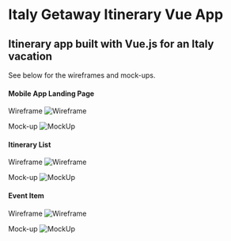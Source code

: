 # Italy Getaway Itinerary Vue App
## Itinerary app built with Vue.js for an Italy vacation

See below for the wireframes and mock-ups.

#### Mobile App Landing Page
Wireframe
![Wireframe](https://github.com/mktaylorolsen/vueapp/blob/main/readmeimg/LANDINGPAGE.png)

Mock-up
![MockUp](https://github.com/mktaylorolsen/vueapp/blob/main/readmeimg/LANDINGPAGECOLOR.png)


#### Itinerary List
Wireframe
![Wireframe](https://github.com/mktaylorolsen/vueapp/blob/main/readmeimg/ITINERARYCARDLIST.png)

Mock-up
![MockUp](https://github.com/mktaylorolsen/vueapp/blob/main/readmeimg/ITINERARYCARDLISTCOLOR.png)


#### Event Item
Wireframe
![Wireframe](https://github.com/mktaylorolsen/vueapp/blob/main/readmeimg/EXPANDEDCARD.png)

Mock-up
![MockUp](https://github.com/mktaylorolsen/vueapp/blob/main/readmeimg/EXPANDEDCARDCOLOR.png)

